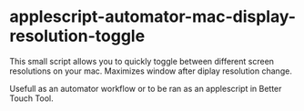 # applescript-automator-mac-display-resolution-toggle

This small script allows you to quickly toggle between different screen resolutions on your mac.
Maximizes window after diplay resolution change.

Usefull as an automator workflow or to be ran as an applescript in Better Touch Tool.
